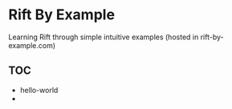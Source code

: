 # Rift By Example

Learning Rift through simple intuitive examples (hosted in rift-by-example.com)
 
## TOC
- hello-world
- 



